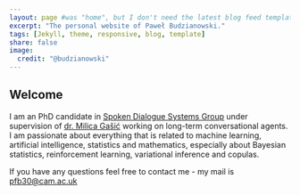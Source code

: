 ```yaml
---
layout: page #was "home", but I don't need the latest blog feed template on the homepage
excerpt: "The personal website of Paweł Budzianowski."
tags: [Jekyll, theme, responsive, blog, template]
share: false
image:
  credit: "@budzianowski"
---
```


## Welcome

I am an PhD candidate in [Spoken Dialogue Systems Group](http://www.mi.eng.cam.ac.uk/research/dialogue/) under supervision of [dr. Milica Gašić](https://mi.eng.cam.ac.uk/~mg436) working on long-term conversational agents. I am passionate about everything that is related to machine learning, artificial intelligence, statistics and mathematics, especially about Bayesian statistics, reinforcement learning, variational inference and copulas.

If you have any questions feel free to contact me - my mail is pfb30@cam.ac.uk
